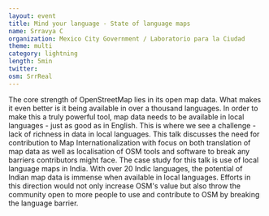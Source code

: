 ```yaml
---
layout: event
title: Mind your language - State of language maps
name: Srravya C
organization: Mexico City Government / Laboratorio para la Ciudad
theme: multi
category: lightning
length: 5min
twitter:
osm: SrrReal
---
```


The core strength of OpenStreetMap lies in its open map data. What makes it even better is it being available in over a thousand languages. In order to make this a truly powerful tool, map data needs to be available in local languages - just as good as in English. This is where we see a challenge  - lack of richness in data in local languages. This talk discusses the need for contribution to Map Internationalization with focus on both translation of map data as well as localisation of OSM tools and software to break any barriers contributors might face. The case study for this talk is use of local language maps in India. With over 20 Indic languages, the potential of Indian map data is immense when available in local languages. Efforts in this direction would not only increase OSM's value but also throw the community open to more people to use and contribute to OSM by breaking the language barrier.
